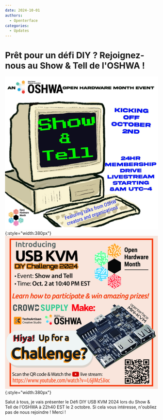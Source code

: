 ```yaml
---
date: 2024-10-01
authors:
  - Openterface
categories:
  - Updates
---
```

# Prêt pour un défi DIY ? Rejoignez-nous au Show & Tell de l'OSHWA !

![poster-1](pic/241001-1.jpeg){:style="width:380px"}
![poster-2](pic/241001-2.jpg){:style="width:380px"}

Salut à tous, je vais présenter le Défi DIY USB KVM 2024 lors du Show & Tell de l'OSHWA à 22h40 EST le 2 octobre. Si cela vous intéresse, n'oubliez pas de nous rejoindre ! Merci !